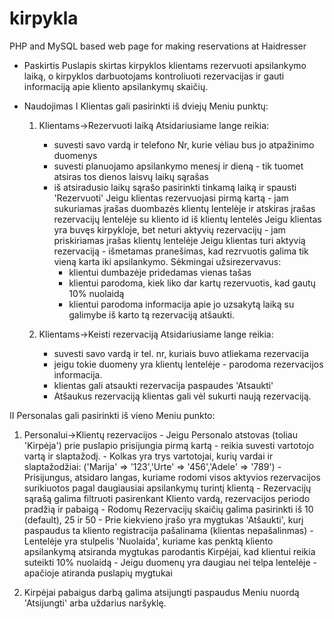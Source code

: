 # kirpykla
PHP and MySQL based web page for making reservations at Haidresser

* Paskirtis
Puslapis skirtas kirpyklos klientams rezervuoti apsilankymo laiką, o kirpyklos darbuotojams kontroliuoti rezervacijas ir gauti informaciją apie kliento apsilankymų skaičių. 

* Naudojimas
I Klientas gali pasirinkti iš dviejų Meniu punktų:

  1) Klientams->Rezervuoti laiką
    Atsidariusiame lange reikia:
      - suvesti savo vardą ir telefono Nr, kurie vėliau bus jo atpažinimo duomenys
      - suvesti planuojamo apsilankymo menesį ir dieną - tik tuomet atsiras tos dienos laisvų laikų sąrašas
      - iš atsiradusio laikų sąrašo pasirinkti tinkamą laiką ir spausti 'Rezervuoti'
    Jeigu klientas rezervuojasi pirmą kartą - jam sukuriamas įrašas duombazės klientų lentelėje ir atskiras įrašas rezervacijų lentelėje su kliento id iš klientų lentelės
    Jeigu klientas yra buvęs kirpykloje, bet neturi aktyvių rezervacijų - jam priskiriamas įrašas klientų lentelėje
    Jeigu klientas turi aktyvią rezervaciją - išmetamas pranešimas, kad rezrvuotis galima tik vieną karta iki apsilankymo.
    Sėkmingai užsirezervavus:
        - klientui dumbazėje pridedamas vienas tašas 
        - klientui parodoma, kiek liko dar kartų rezervuotis, kad gautų 10% nuolaidą
        - klientui parodoma informacija apie jo uzsakytą laiką su galimybe iš karto tą rezervaciją atšaukti.
  
  2) Klientams->Keisti rezervaciją
    Atsidariusiame lange reikia:
      - suvesti savo vardą ir tel. nr, kuriais buvo atliekama rezervacija
      - jeigu tokie duomeny yra klientų lentelėje - parodoma rezervacijos informacija.
      - klientas gali atsaukti rezervacija paspaudes 'Atsaukti'
      - Atšaukus rezervaciją klientas gali vėl sukurti naują rezervaciją.

II Personalas gali pasirinkti iš vieno Meniu punkto:

  1) Personalui->Klientų rezervacijos
    - Jeigu Personalo atstovas (toliau 'Kirpėja') prie puslapio prisijungia pirmą kartą - reikia suvesti vartotojo vartą ir slaptažodį.
    - Kolkas yra trys vartotojai, kurių vardai ir slaptažodžiai: ('Marija' => '123','Urte' => '456','Adele' => '789')
    - Prisijungus, atsidaro langas, kuriame rodomi visos aktyvios rezervacijos surikiuotos pagal daugiausiai apsilankymų turintį klientą
    - Rezervacijų sąrašą galima filtruoti pasirenkant Kliento vardą, rezervacijos periodo pradžią ir pabaigą
    - Rodomų Rezervacijų skaičių galima pasirinkti iš 10 (default), 25 ir 50
    - Prie kiekvieno įrašo yra mygtukas 'Atšaukti', kurį paspaudus ta kliento registracija pašalinama (klientas nepašalinmas)
    - Lentelėje yra stulpelis 'Nuolaida', kuriame kas penktą kliento apsilankymą atsiranda mygtukas parodantis Kirpėjai, kad klientui reikia suteikti 10% nuolaidą
    - Jeigu duomenų yra daugiau nei telpa lentelėje - apačioje atiranda puslapių mygtukai
    
  2) Kirpėjai pabaigus darbą galima atsijungti paspaudus Meniu nuordą 'Atsijungti' arba uždarius naršyklę. 

